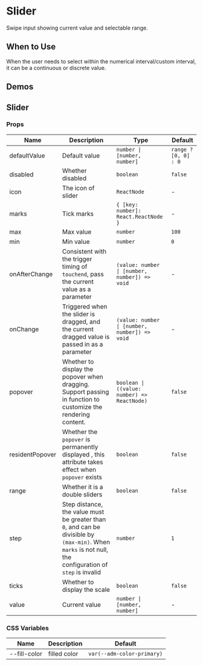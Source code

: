 # Slider

Swipe input showing current value and selectable range.

## When to Use

When the user needs to select within the numerical interval/custom interval, it can be a continuous or discrete value.

## Demos

<code src="./demos/demo1.tsx"></code>

<code src="./demos/demo2.tsx"></code>

## Slider

### Props

| Name            | Description                                                                                                                                              | Type                                          | Default              |
| --------------- | -------------------------------------------------------------------------------------------------------------------------------------------------------- | --------------------------------------------- | -------------------- |
| defaultValue    | Default value                                                                                                                                            | `number \| [number, number]`                  | `range ? [0, 0] : 0` |
| disabled        | Whether disabled                                                                                                                                         | `boolean`                                     | `false`              |
| icon            | The icon of slider                                                                                                                                       | `ReactNode`                                   | -                    |
| marks           | Tick marks                                                                                                                                               | `{ [key: number]: React.ReactNode }`          | -                    |
| max             | Max value                                                                                                                                                | `number`                                      | `100`                |
| min             | Min value                                                                                                                                                | `number`                                      | `0`                  |
| onAfterChange   | Consistent with the trigger timing of `touchend`, pass the current value as a parameter                                                                  | `(value: number \| [number, number]) => void` | -                    |
| onChange        | Triggered when the slider is dragged, and the current dragged value is passed in as a parameter                                                          | `(value: number \| [number, number]) => void` | -                    |
| popover         | Whether to display the popover when dragging. Support passing in function to customize the rendering content.                                            | `boolean \| ((value: number) => ReactNode)`   | `false`              |
| residentPopover | Whether the `popover` is permanently displayed , this attribute takes effect when `popover` exists                                                       | `boolean `                                    | `false`              |
| range           | Whether it is a double sliders                                                                                                                           | `boolean`                                     | `false`              |
| step            | Step distance, the value must be greater than `0`, and can be divisible by `(max-min)`. When `marks` is not null, the configuration of `step` is invalid | `number`                                      | `1`                  |
| ticks           | Whether to display the scale                                                                                                                             | `boolean`                                     | `false`              |
| value           | Current value                                                                                                                                            | `number \| [number, number]`                  | -                    |

### CSS Variables

| Name         | Description  | Default                    |
| ------------ | ------------ | -------------------------- |
| --fill-color | filled color | `var(--adm-color-primary)` |
